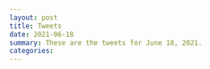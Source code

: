```yaml
---
layout: post
title: Tweets
date: 2021-06-18
summary: These are the tweets for June 18, 2021.
categories:
---
```



